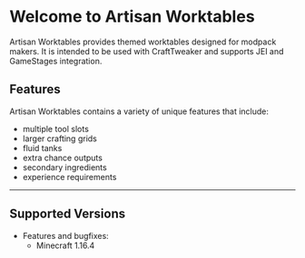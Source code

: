 # Welcome to Artisan Worktables

Artisan Worktables provides themed worktables designed for modpack makers. It is intended to be used with CraftTweaker and supports JEI and GameStages integration.

## Features

Artisan Worktables contains a variety of unique features that include:

  * multiple tool slots
  * larger crafting grids
  * fluid tanks
  * extra chance outputs
  * secondary ingredients
  * experience requirements

---

## Supported Versions

  * Features and bugfixes:
    * Minecraft 1.16.4